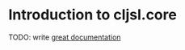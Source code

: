 # Introduction to cljsl.core

TODO: write [great documentation](http://jacobian.org/writing/what-to-write/)
